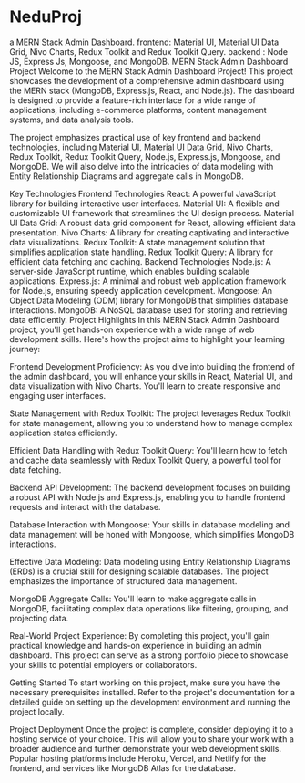 # NeduProj
 a MERN Stack Admin Dashboard. frontend: Material UI, Material UI Data Grid, Nivo Charts, Redux Toolkit and Redux Toolkit Query.  backend : Node JS, Express Js, Mongoose, and MongoDB.
MERN Stack Admin Dashboard Project
Welcome to the MERN Stack Admin Dashboard Project! This project showcases the development of a comprehensive admin dashboard using the MERN stack (MongoDB, Express.js, React, and Node.js). The dashboard is designed to provide a feature-rich interface for a wide range of applications, including e-commerce platforms, content management systems, and data analysis tools.

The project emphasizes practical use of key frontend and backend technologies, including Material UI, Material UI Data Grid, Nivo Charts, Redux Toolkit, Redux Toolkit Query, Node.js, Express.js, Mongoose, and MongoDB. We will also delve into the intricacies of data modeling with Entity Relationship Diagrams and aggregate calls in MongoDB.

Key Technologies
Frontend Technologies
React: A powerful JavaScript library for building interactive user interfaces.
Material UI: A flexible and customizable UI framework that streamlines the UI design process.
Material UI Data Grid: A robust data grid component for React, allowing efficient data presentation.
Nivo Charts: A library for creating captivating and interactive data visualizations.
Redux Toolkit: A state management solution that simplifies application state handling.
Redux Toolkit Query: A library for efficient data fetching and caching.
Backend Technologies
Node.js: A server-side JavaScript runtime, which enables building scalable applications.
Express.js: A minimal and robust web application framework for Node.js, ensuring speedy application development.
Mongoose: An Object Data Modeling (ODM) library for MongoDB that simplifies database interactions.
MongoDB: A NoSQL database used for storing and retrieving data efficiently.
Project Highlights
In this MERN Stack Admin Dashboard project, you'll get hands-on experience with a wide range of web development skills. Here's how the project aims to highlight your learning journey:

Frontend Development Proficiency: As you dive into building the frontend of the admin dashboard, you will enhance your skills in React, Material UI, and data visualization with Nivo Charts. You'll learn to create responsive and engaging user interfaces.

State Management with Redux Toolkit: The project leverages Redux Toolkit for state management, allowing you to understand how to manage complex application states efficiently.

Efficient Data Handling with Redux Toolkit Query: You'll learn how to fetch and cache data seamlessly with Redux Toolkit Query, a powerful tool for data fetching.

Backend API Development: The backend development focuses on building a robust API with Node.js and Express.js, enabling you to handle frontend requests and interact with the database.

Database Interaction with Mongoose: Your skills in database modeling and data management will be honed with Mongoose, which simplifies MongoDB interactions.

Effective Data Modeling: Data modeling using Entity Relationship Diagrams (ERDs) is a crucial skill for designing scalable databases. The project emphasizes the importance of structured data management.

MongoDB Aggregate Calls: You'll learn to make aggregate calls in MongoDB, facilitating complex data operations like filtering, grouping, and projecting data.

Real-World Project Experience: By completing this project, you'll gain practical knowledge and hands-on experience in building an admin dashboard. This project can serve as a strong portfolio piece to showcase your skills to potential employers or collaborators.

Getting Started
To start working on this project, make sure you have the necessary prerequisites installed. Refer to the project's documentation for a detailed guide on setting up the development environment and running the project locally.

Project Deployment
Once the project is complete, consider deploying it to a hosting service of your choice. This will allow you to share your work with a broader audience and further demonstrate your web development skills. Popular hosting platforms include Heroku, Vercel, and Netlify for the frontend, and services like MongoDB Atlas for the database.


